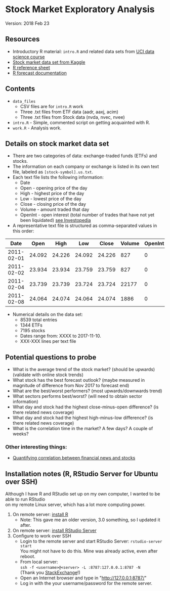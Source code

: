 # Stock Market Exploratory Analysis
Version: 2018 Feb 23

## Resources
* Introductory R material: `intro.R` and related data sets from [UCI data science course][1]
* [Stock market data set from Kaggle][2]
* [R reference sheet][3]
* [R forecast documentation][6]

## Contents
* `data_files`
   * CSV files are for `intro.R` work
   * Three .txt files from ETF data (aadr, aaxj, acim)
   * Three .txt files from Stock data (nvda, nvec, nvee)
* `intro.R` - Simple, commented script on getting acquainted with R.
* `work.R` - Analysis work.

## Details on stock market data set
* There are two categories of data: exchange-traded funds (ETFs) and stocks.
* The information on each company or exchange is listed in its own text file, labeled as `[stock-symbol].us.txt`.
* Each text file lists the following information:
   * Date
   * Open - opening price of the day
   * High - highest price of the day
   * Low - lowest price of the day
   * Close - closing price of the day
   * Volume - amount traded that day
   * OpenInt - open interest (total number of trades that have not yet been liquidated) [see Investopedia][4]
* A representative text file is structured as comma-separated values in this order:

|Date      |Open  |High  |Low   |Close |Volume|OpenInt|
|----------|------|------|------|------|------|-------|
|2011-02-01|24.092|24.226|24.092|24.226|827   |0      |
|2011-02-02|23.934|23.934|23.759|23.759|827   |0      |
|2011-02-04|23.739|23.739|23.724|23.724|22177 |0      |
|2011-02-08|24.064|24.074|24.064|24.074|1886  |0      |

* Numerical details on the data set:
   * 8539 total entries
   * 1344 ETFs
   * 7195 stocks
   * Dates range from: XXXX to 2017-11-10.
   * XXX-XXX lines per text file



## Potential questions to probe
* What is the average trend of the stock market? (should be upwards) (validate with online stock trends)
* What stock has the best forecast outlook? (maybe measured in magnitude of difference from Nov 2017 to forecast end)
* What are the best/worst performers? (most upwards/downwards trend)
* What sectors performs best/worst? (will need to obtain sector information)
* What day and stock had the highest close-minus-open difference? (is there related news coverage)
*  What day and stock had the highest high-minus-low difference? (is there related news coverage)
* What is the correlation time in the market? A few days? A couple of weeks?

### Other interesting things:
* [Quantifying correlation between financial news and stocks][5]


[1]: https://ce.uci.edu/courses/sectiondetail.aspx?year=2018&term=WINTER&sid=00133
[2]: https://www.kaggle.com/borismarjanovic/price-volume-data-for-all-us-stocks-etfs
[3]: https://www.rstudio.com/wp-content/uploads/2016/05/base-r.pdf
[4]: https://www.investopedia.com/terms/o/openinterest.asp
[5]: http://ieeexplore.ieee.org/document/7850021/?reload=true
[6]: https://cran.r-project.org/web/packages/forecast/forecast.pdf

## Installation notes (R, RStudio Server for Ubuntu over SSH)
Although I have R and RStudio set up on my own computer, I wanted to be able to run RStudio  
on my remote Linux server, which has a lot more computing power.

1. On remote server: [install R][7]
    * Note: This gave me an older version, 3.0 something, so I updated it after.
2. On remote server: [install RStudio Server][8]
3. Configure to work over SSH
    * Login to the remote server and start RStudio Server: `rstudio-server start`  
      You might not have to do this. Mine was already active, even after reboot.
    * From local server:  
      `ssh -f <username>@<server> -L :8787:127.0.0.1:8787 -N`  
      (Thank you [StackExchange][9]!)
    * Open an Internet browser and type in "http://127.0.0.1:8787/"
    * Log in with the your username/password for the remote server.

[7]: https://alstatr.blogspot.com/2013/03/download-and-install-r-in-ubuntu.html
[8]: https://www.rstudio.com/products/rstudio/download-server/
[9]: https://serverfault.com/questions/489192/ssh-tunnel-refusing-connections-with-channel-2-open-failed
